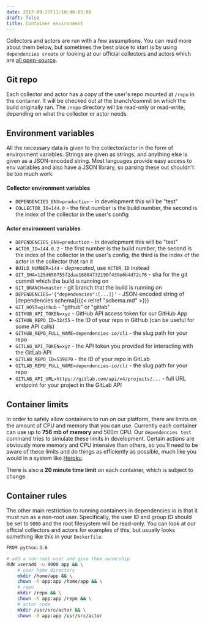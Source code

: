 ```yaml
---
date: 2017-09-27T11:10:48-05:00
draft: false
title: Container environment
---
```


Collectors and actors are run with a few assumptions. You can read more about
them below, but sometimes the best place to start is by using `dependencies
create` or looking at our official collectors and actors which are [all
open-source](https://github.com/dependencies-io).

## Git repo

Each collector and actor has a copy of the user's repo mounted at `/repo` in the
container. It will be checked out at the branch/commit on which the build
originally ran. The `/repo` directory will be read-only or read-write, depending
on what the collector or actor needs.

## Environment variables

All the necessary data is given to the collector/actor in the form of
environment variables. Strings are given as strings, and anything else is given
as a JSON-encoded string. Most languages provide easy access to env variables
and also have a JSON library, so parsing these out shouldn't be too much work.

#### Collector environment variables

- `DEPENDENCIES_ENV=production` - in development this will be "test"
- `COLLECTOR_ID=144.0` - the first number is the build number, the second is the index of the collector in the user's config

#### Actor environment variables

- `DEPENDENCIES_ENV=production` - in development this will be "test"
- `ACTOR_ID=144.0.2` - the first number is the build number, the second is the index of the collector in the user's config, the third is the index of the actor in the collector that ran it
- `BUILD_NUMBER=144` - *deprecated*, use `ACTOR_ID` instead
- `GIT_SHA=125d650755f2dae16084732190f439e6b4d72c76` - sha for the git commit which the build is running on
- `GIT_BRANCH=master` - git branch that the build is running on
- `DEPENDENCIES='{"dependencies":[...]}'` - JSON-encoded string of [dependencies schema]({{< relref "schema.md" >}})
- `GIT_HOST=github` - "github" or "gitlab"
- `GITHUB_API_TOKEN=xyz` - GitHub API access token for our GitHub App
- `GITHUB_REPO_ID=32455` - the ID of your repo in GitHub (can be useful for some API calls)
- `GITHUB_REPO_FULL_NAME=dependencies-io/cli` - the slug path for your repo
- `GITLAB_API_TOKEN=xyz` - the API token you provided for interacting with the GitLab API
- `GITLAB_REPO_ID=539870` - the ID of your repo in GitLab
- `GITLAB_REPO_FULL_NAME=dependencies-io/cli` - the slug path for your repo
- `GITLAB_API_URL=https://gitlab.com/api/v4/projects/...` - full URL endpoint for your project in the GitLab API

## Container limits

In order to safely allow containers to run on our platform, there are limits on
the amount of CPU and memory that you can use. Currently each container can use
up to **756 mb of memory** and 500m CPU. Our `dependencies test` command tries to
simulate these limits in development. Certain actions are obviously more memory
and CPU intensive than others, so you'll need to be aware of these limits and do
things as efficiently as possible, much like you would in a system like
[Heroku](https://devcenter.heroku.com/articles/limits#dynos).

There is also a **20 minute time limit** on each container, which is subject to
change.

## Container rules

The other main restriction to running containers in dependencies.io is that it
must run as a non-root user. Specifically, the user ID and group ID should be
set to `9000` and the root filesystem will be read-only. You can look at our
official collectors and actors for examples of this, but usually looks something
like this in your `Dockerfile`:
```sh
FROM python:3.6

# add a non-root user and give them ownership
RUN useradd -u 9000 app && \
    # user home directory
    mkdir /home/app && \
    chown -R app:app /home/app && \
    # repo
    mkdir /repo && \
    chown -R app:app /repo && \
    # actor code
    mkdir /usr/src/actor && \
    chown -R app:app /usr/src/actor
```
